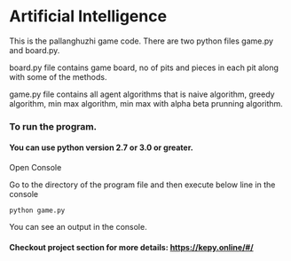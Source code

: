 
# Artificial Intelligence

This is the pallanghuzhi game code. There are two python files game.py and board.py.

board.py file contains game board, no of pits and pieces in each pit along with some of the methods.

game.py file contains all agent algorithms that is naive algorithm, greedy algorithm, min max algorithm, min max with alpha beta prunning algorithm.



### To run the program.

#### You can use python version 2.7 or 3.0 or greater. 

Open Console

Go to the directory of the program file and then execute below line in the console
```
python game.py
```
You can see an output in the console.


#### Checkout project section for more details: https://kepy.online/#/
